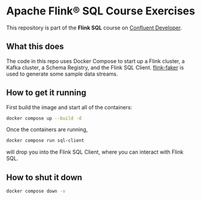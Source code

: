 # Apache Flink® SQL Course Exercises

This repository is part of the **Flink SQL** course on [Confluent Developer](https://developer.confluent.io/).

## What this does

The code in this repo uses Docker Compose to start up a Flink cluster, a Kafka cluster, a Schema Registry, and the Flink SQL Client. [flink-faker](https://github.com/knaufk/flink-faker) is used to generate some sample data streams.

## How to get it running

First build the image and start all of the containers:

```bash
docker compose up --build -d
```

Once the containers are running,

```bash
docker compose run sql-client
```

will drop you into the Flink SQL Client, where you can interact with Flink SQL.

## How to shut it down

```bash
docker compose down -v
```
